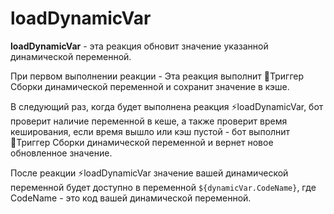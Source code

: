 # loadDynamicVar

**loadDynamicVar** - эта реакция обновит значение указанной динамической переменной.

При первом выполнении реакции - Эта реакция выполнит 🔗Триггер Сборки динамической переменной и сохранит значение в кэше.

В следующий раз, когда будет выполнена реакция ⚡loadDynamicVar, бот проверит наличие переменной в кеше, а также проверит время кеширования, если время вышло или кэш пустой - бот выполнит 🔗Триггер Сборки динамической переменной и вернет новое обновленное значение.

После реакции ⚡loadDynamicVar значение вашей динамической переменной будет доступно в переменной ```${dynamicVar.CodeName}```, где CodeName - это код вашей динамической переменной.





